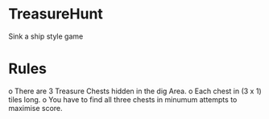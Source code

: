 # TreasureHunt
Sink a ship style game
# Rules
o There are 3 Treasure Chests hidden in the dig Area.
o Each chest in (3 x 1) tiles long.
o You have to find all three chests in minumum attempts to maximise score.
